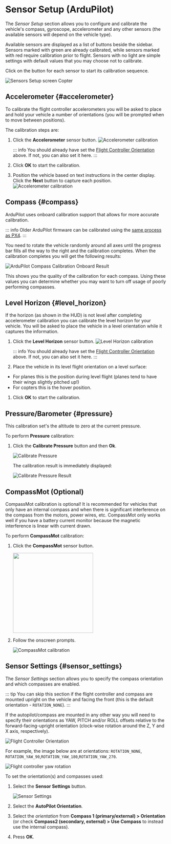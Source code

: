 # Sensor Setup (ArduPilot)

The _Sensor Setup_ section allows you to configure and calibrate the vehicle's compass, gyroscope, accelerometer and any other sensors
(the available sensors will depend on the vehicle type).

Available sensors are displayed as a list of buttons beside the sidebar.
Sensors marked with green are already calibrated, while sensors marked with red require calibration prior to flight.
Sensors with no light are simple settings with default values that you may choose not to calibrate.

Click on the button for each sensor to start its calibration sequence.

![Sensors Setup screen Copter](../../../assets/setup/sensor/sensor_setup_overview_ardupilot.jpg)

## Accelerometer {#accelerometer}

To calibrate the flight controller accelerometers you will be asked to place and hold your vehicle a number of orientations (you will be prompted when to move between positions).

The calibration steps are:

1. Click the **Accelerometer** sensor button.
   ![Accelerometer calibration](../../../assets/setup/sensor/accelerometer_ardupilot.jpg)

   ::: info
   You should already have set the [Flight Controller Orientation](#flight_controller_orientation) above.
   If not, you can also set it here.
   :::

1. Click **OK** to start the calibration.
1. Position the vehicle based on text instructions in the center display.
   Click the **Next** button to capture each position.
   ![Accelerometer calibration](../../../assets/setup/sensor/accelerometer_positions_ardupilot.jpg)

## Compass {#compass}

ArduPilot uses onboard calibration support that allows for more accurate calibration.

::: info
Older ArduPilot firmware can be calibrated using the [same process as PX4](../SetupView/sensors_px4.md#compass).
:::

You need to rotate the vehicle randomly around all axes until the progress bar fills all the way to the right and the calibration completes. When the calibration completes you will get the following results:

![ArduPilot Compass Calibration Onboard Result](../../../assets/setup/sensor_compass_ardupilot_onboard_calibration_result.jpg)

This shows you the quality of the calibration for each compass. Using these values you can determine whether you may want to turn off usage of poorly performing compasses.

## Level Horizon {#level_horizon}

If the horizon (as shown in the HUD) is not level after completing accelerometer calibration you can calibrate the level horizon for your vehicle.
You will be asked to place the vehicle in a level orientation while it captures the information.

1. Click the **Level Horizon** sensor button.
   ![Level Horizon calibration](../../../assets/setup/sensor_level_horizon.jpg)

   ::: info
   You should already have set the [Flight Controller Orientation](#flight_controller_orientation) above.
   If not, you can also set it here.
   :::

1. Place the vehicle in its level flight orientation on a level surface:

- For planes this is the position during level flight (planes tend to have their wings slightly pitched up!)
- For copters this is the hover position.

1. Click **OK** to start the calibration.

## Pressure/Barometer {#pressure}

This calibration set's the altitude to zero at the current pressure.

To perform **Pressure** calibration:

1. Click the **Calibrate Pressure** button and then **Ok**.

   ![Calibrate Pressure](../../../assets/setup/sensor/calibrate_pressure_ardupilot.jpg)

   The calibration result is immediately displayed:

   ![Calibrate Pressure Result](../../../assets/setup/sensor/calibrate_pressure_result_ardupilot.jpg)

## CompassMot (Optional)

CompassMot calibration is optional! It is recommended for vehicles that only have an internal compass and when there is significant interference on the compass from the motors, power wires, etc.
CompassMot only works well if you have a battery current monitor because the magnetic interference is linear with current drawn.

To perform **CompassMot** calibration:

1. Click the **CompassMot** sensor button.

   <img src="../../../assets/setup/sensor_compass_mot_menu.jpg" style="width: 250px;"/>

1. Follow the onscreen prompts.

   ![CompassMot calibration](../../../assets/setup/sensor_compass_mot.jpg)

## Sensor Settings {#sensor_settings}

The _Sensor Settings_ section allows you to specify the compass orientation and which compasses are enabled.

::: tip
You can skip this section if the flight controller and compass are mounted upright on the vehicle and facing the front (this is the default orientation - `ROTATION_NONE`).
:::

If the autopilot/compass are mounted in any other way you will need to specify their orientations as YAW, PITCH and/or ROLL offsets relative to the forward-facing-upright orientation (clock-wise rotation around the Z, Y and X axis, respectively).

![Flight Controller Orientation](../../../assets/setup/flight_controller_orientation.png)

For example, the image below are at orientations: `ROTATION_NONE`, `ROTATION_YAW_90`,`ROTATION_YAW_180`,`ROTATION_YAW_270`.

![Flight controller yaw rotation](../../../assets/setup/flight_controller_yaw_rotation.png)

To set the orientation(s) and compasses used:

1. Select the **Sensor Settings** button.

   ![Sensor Settings](../../../assets/setup/sensor/sensor_settings_ardupilot.jpg)

1. Select the **AutoPilot Orientation**.
1. Select the _orientation_ from **Compass 1 (primary/external) > Orientation** (or check **Compass2 (secondary, external) > Use Compass** to instead use the internal compass).
1. Press **OK**.
